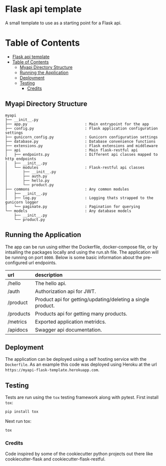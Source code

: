 # Flask api template

A small template to use as a starting point for a Flask api.

# Table of Contents

- [Flask api template](#flask-api-template)
- [Table of Contents](#table-of-contents)
  - [Myapi Directory Structure](#myapi-directory-structure)
  - [Running the Application](#running-the-application)
  - [Deployment](#deployment)
  - [Testing](#testing)
    - [Credits](#credits)

## Myapi Directory Structure

    myapi
    ├── __init__.py
    ├── app.py                          : Main entrypoint for the app
    ├── config.py                       : Flask application configuration settings
    ├── gunicorn_config.py              : Gunicorn configuration settings
    ├── database.py                     : Database convenience functions
    ├── extensions.py                   : Flask extensions and middleware
    ├── api                             : Main flask-restful api
    │   ├── endpoints.py                : Different api classes mapped to http endpoints
    │   ├── __init__.py
    │   └── modules                     : Flask-restful api classes
    │       ├── __init__.py
    │       ├── auth.py
    │       ├── hello.py
    │       └── product.py
    ├── commons                         : Any common modules
    │   ├── __init__.py
    │   ├── log.py                      : Logging thats strapped to the gunicorn logger
    │   └── paginate.py                 : Pagination for querying
    └── models                          : Any database models
        ├── __init__.py
        └── product.py

## Running the Application

The app can be run using either the Dockerfile, docker-compose file, or by intsalling the packages locally and using the run.sh file. The application will be running on port `8000`. Below is some basic information about the pre-configured url endpoints. 

| url         | description |
|:-           |:-    |
| /hello      | The hello api. |
| /auth       | Authorization api for JWT. |
| /product    | Product api for getting/updating/deleting a single product. |
| /products   | Products api for getting many products. |
| /metrics    | Exported application metridcs. |
| /apidocs    | Swagger api documentation. |

## Deployment

The application can be deployed using a self hosting service with the `Dockerfile`. As an example this code was deployed using Heroku at the url `https://myapi-flask-template.herokuapp.com`.

## Testing

Tests are run using the `tox` testing framework along with pytest. First install `tox`:

```sh
pip install tox
```

Next run tox:

```sh
tox
```

### Credits

Code inspired by some of the cookiecutter python projects out there like cookiecutter-flask and cookiecutter-flask-restful.
